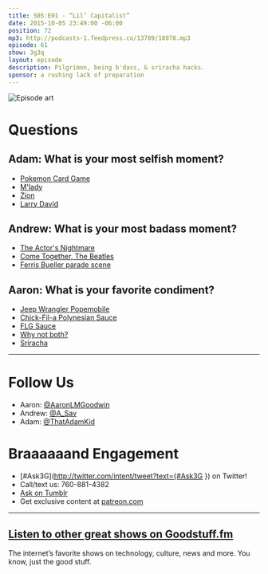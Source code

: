 ```yaml
---
title: S05:E01 - “Lil’ Capitalist”
date: 2015-10-05 23:49:00 -06:00
position: 72
mp3: http://podcasts-1.feedpress.co/13789/18078.mp3
episode: 61
show: 3g3q
layout: episode
description: Pilgrímon, being b'dass, & sriracha hacks.
sponsor: a rushing lack of preparation
---
```


![Episode art][1]

# Questions

## Adam: What is your most selfish moment?

* [Pokemon Card Game ][2]
* [M'lady][3]
* [Zion][4]
* [Larry David][5]

## Andrew: What is your most badass moment?

* [The Actor's Nightmare][6]
* [Come Together, The Beatles][7]
* [Ferris Bueller parade scene][8]

## Aaron: What is your favorite condiment?

* [Jeep Wrangler Popemobile][9]
* [Chick-Fil-a Polynesian Sauce][10]
* [FLG Sauce][11]
* [Why not both?][12]
* [Sriracha][13]

***

# Follow Us
* Aaron: [@AaronLMGoodwin](http://twitter.com/aaronlmgoodwin)
* Andrew: [@A_Sav](http://twitter.com/a_sav)
* Adam: [@ThatAdamKid](http://twitter.com/thatadamkid)

# Braaaaaand Engagement
* [#Ask3G](http://twitter.com/intent/tweet?text={#Ask3G }) on Twitter!
* Call/text us: 760-881-4382
* [Ask on Tumblr](http://3g3q.co/ask)
* Get exclusive content at [patreon.com](http://www.patreon.com/3g3q)

***

## [Listen to other great shows on Goodstuff.fm](http://goodstuff.fm/)
The internet’s favorite shows on technology, culture, news and more. You know, just the good stuff.

[1]: http://l.gdwn.co/RkHi.gif
[2]: http://www.pokemon.com/us/pokemon-tcg/
[3]: http://knowyourmeme.com/memes/tips-fedora
[4]: http://bit.ly/1M4TGAC
[5]: https://en.wikipedia.org/wiki/Larry_David
[6]: https://en.wikipedia.org/wiki/The_Actor%27s_Nightmare
[7]: http://www.youtube.com/watch?v=N8LZGQ4MkvQ
[8]: http://www.youtube.com/watch?v=tRcv4nokK50
[9]: https://www.washingtonpost.com/news/acts-of-faith/wp/2015/08/20/pope-francis-will-use-a-jeep-wrangler-as-his-american-popemobile-vatican-says/
[10]: http://www.chick-fil-a.com/Food/Menu-Detail/Polynesian-Sauce
[11]: http://www.kfc.com/menu/sauces/all-sauces
[12]: http://www.youtube.com/watch?v=vgk-lA12FBk
[13]: http://theoatmeal.com/comics/sriracha
[14]: http://twitter.com/aaronlmgoodwin
[15]: http://twitter.com/a_sav
[16]: http://twitter.com/thatadamkid
[17]: http://3g3q.co/ask
